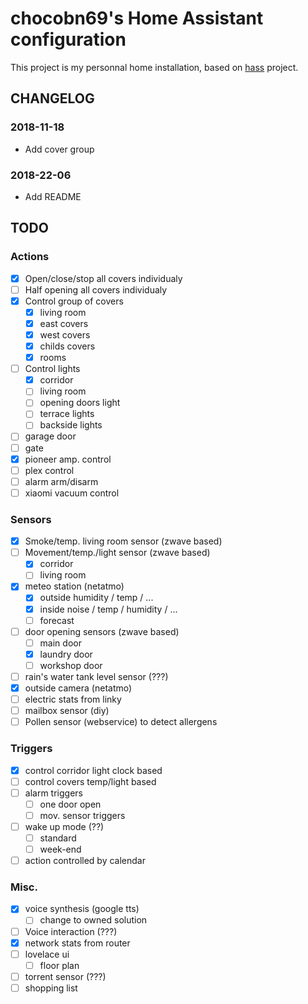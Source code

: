 # chocobn69's Home Assistant configuration

This project is my personnal home installation, based on [hass](https://www.home-assistant.io/) project.

## CHANGELOG

### 2018-11-18
- Add cover group

### 2018-22-06
- Add README


## TODO
### Actions
- [x] Open/close/stop all covers individualy
- [ ] Half opening all covers individualy
- [x] Control group of covers
    - [x] living room
    - [x] east covers
    - [x] west covers
    - [x] childs covers
    - [x] rooms
- [ ] Control lights
    - [x] corridor
    - [ ] living room
    - [ ] opening doors light
    - [ ] terrace lights
    - [ ] backside lights
- [ ] garage door
- [ ] gate
- [x] pioneer amp. control
- [ ] plex control
- [ ] alarm arm/disarm
- [ ] xiaomi vacuum control

### Sensors
- [x] Smoke/temp. living room sensor (zwave based)
- [ ] Movement/temp./light sensor (zwave based)
    - [x] corridor
    - [ ] living room
- [x] meteo station (netatmo)
    - [x] outside humidity / temp / ...
    - [x] inside noise / temp / humidity / ...
    - [ ] forecast
- [ ] door opening sensors (zwave based)
    - [ ] main door
    - [x] laundry door
    - [ ] workshop door
- [ ] rain's water tank level sensor (???)
- [x] outside camera (netatmo)
- [ ] electric stats from linky
- [ ] mailbox sensor (diy)
- [ ] Pollen sensor (webservice) to detect allergens

### Triggers
- [x] control corridor light clock based
- [ ] control covers temp/light based
- [ ] alarm triggers
    - [ ] one door open
    - [ ] mov. sensor triggers
- [ ] wake up mode (??)
    - [ ] standard
    - [ ] week-end
- [ ] action controlled by calendar

### Misc.
- [x] voice synthesis (google tts)
    - [ ] change to owned solution
- [ ] Voice interaction (???)
- [x] network stats from router
- [ ] lovelace ui
    - [ ] floor plan
- [ ] torrent sensor (???)
- [ ] shopping list
